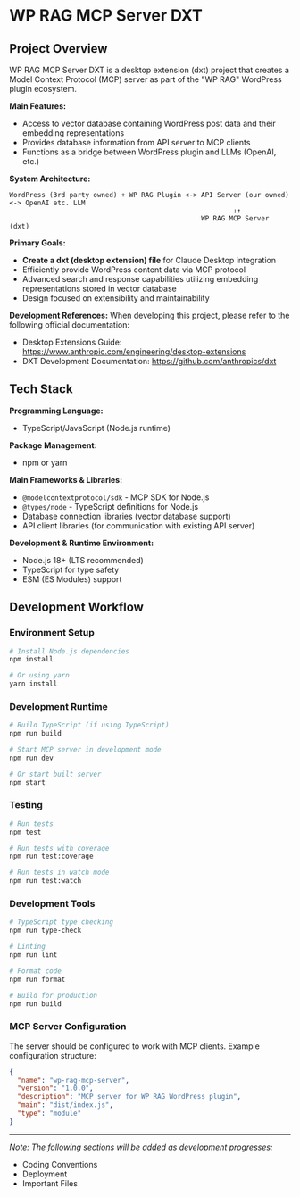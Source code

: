 # WP RAG MCP Server DXT

## Project Overview

WP RAG MCP Server DXT is a desktop extension (dxt) project that creates a Model Context Protocol (MCP) server as part of the "WP RAG" WordPress plugin ecosystem.

**Main Features:**
- Access to vector database containing WordPress post data and their embedding representations
- Provides database information from API server to MCP clients
- Functions as a bridge between WordPress plugin and LLMs (OpenAI, etc.)

**System Architecture:**
```
WordPress (3rd party owned) + WP RAG Plugin <-> API Server (our owned) <-> OpenAI etc. LLM
                                                        ↓↑
                                                WP RAG MCP Server (dxt)
```

**Primary Goals:**
- **Create a dxt (desktop extension) file** for Claude Desktop integration
- Efficiently provide WordPress content data via MCP protocol
- Advanced search and response capabilities utilizing embedding representations stored in vector database
- Design focused on extensibility and maintainability

**Development References:**
When developing this project, please refer to the following official documentation:
- Desktop Extensions Guide: https://www.anthropic.com/engineering/desktop-extensions
- DXT Development Documentation: https://github.com/anthropics/dxt

## Tech Stack

**Programming Language:**
- TypeScript/JavaScript (Node.js runtime)

**Package Management:**
- npm or yarn

**Main Frameworks & Libraries:**
- `@modelcontextprotocol/sdk` - MCP SDK for Node.js
- `@types/node` - TypeScript definitions for Node.js
- Database connection libraries (vector database support)
- API client libraries (for communication with existing API server)

**Development & Runtime Environment:**
- Node.js 18+ (LTS recommended)
- TypeScript for type safety
- ESM (ES Modules) support

## Development Workflow

### Environment Setup
```bash
# Install Node.js dependencies
npm install

# Or using yarn
yarn install
```

### Development Runtime
```bash
# Build TypeScript (if using TypeScript)
npm run build

# Start MCP server in development mode
npm run dev

# Or start built server
npm start
```

### Testing
```bash
# Run tests
npm test

# Run tests with coverage
npm run test:coverage

# Run tests in watch mode
npm run test:watch
```

### Development Tools
```bash
# TypeScript type checking
npm run type-check

# Linting
npm run lint

# Format code
npm run format

# Build for production
npm run build
```

### MCP Server Configuration
The server should be configured to work with MCP clients. Example configuration structure:
```json
{
  "name": "wp-rag-mcp-server",
  "version": "1.0.0",
  "description": "MCP server for WP RAG WordPress plugin",
  "main": "dist/index.js",
  "type": "module"
}
```

---

*Note: The following sections will be added as development progresses:*
- Coding Conventions
- Deployment
- Important Files
